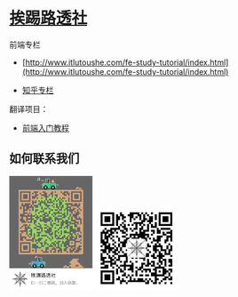# [挨踢路透社](http://www.itlutoushe.com)

前端专栏

* [http://www.itlutoushe.com/fe-study-tutorial/index.html](http://www.itlutoushe.com/fe-study-tutorial/index.html)

* [知乎专栏](https://zhuanlan.zhihu.com/future-fe)

翻译项目：

* [前端入门教程](http://fe-primary-tutorial.itlutoushe.com/)


## 如何联系我们

<img width="150" src="./src/img/ffe-qq.png" alt="qq">
<img width="150" src="./src/img/it-weixin.jpg" alt="weixin">
